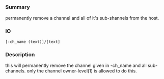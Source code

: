 ### Summary ###

permanently remove a channel and all of it's sub-shannels from the host.

### IO ###

```[-ch_name (text)]/[text]```

### Description ###

this will permanently remove the channel given in -ch_name and all sub-channels. only the channel owner-level(1) is allowed to do this.